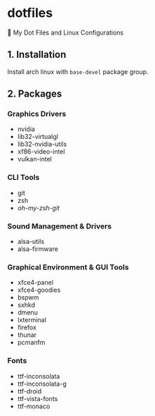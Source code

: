 # dotfiles
:mag_right: My Dot Files and Linux Configurations

## 1. Installation
Install arch linux with ```base-devel``` package group.

## 2. Packages

### Graphics Drivers
- nvidia
- lib32-virtualgl
- lib32-nvidia-utils
- xf86-video-intel
- vulkan-intel

### CLI Tools
- git
- zsh
- *oh-my-zsh-git*

### Sound Management & Drivers
- alsa-utils
- alsa-firmware

### Graphical Environment & GUI Tools
- xfce4-panel
- xfce4-goodies
- bspwm
- sxhkd
- dmenu
- lxterminal
- firefox
- thunar
- pcmanfm

### Fonts
- ttf-inconsolata
- ttf-inconsolata-g
- ttf-droid
- ttf-vista-fonts
- ttf-monaco
